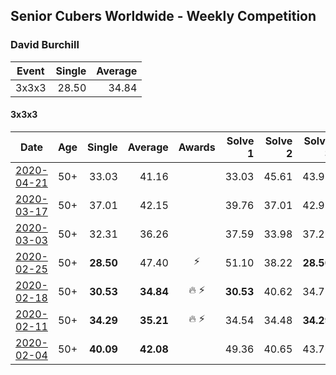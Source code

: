 ## Senior Cubers Worldwide - Weekly Competition
### David Burchill

| Event | Single | Average |
| -- | --: | --: |
| 3x3x3 | 28.50 | 34.84 |

#### 3x3x3

| Date | Age | Single | Average | Awards | Solve 1 | Solve 2 | Solve 3 | Solve 4 | Solve 5 | Video |
| :--: | :--: | --: | --: | :--: | --: | --: | --: | --: | --: | :-- |
| [2020-04-21](../333/results/2020-04-21.md) | 50+ | 33.03 | 41.16 |  | 33.03 | 45.61 | 43.93 | 35.11 | 44.46 | [Link](https://www.facebook.com/events/880278499062375/permalink/884812808608944/) |
| [2020-03-17](../333/results/2020-03-17.md) | 50+ | 37.01 | 42.15 |  | 39.76 | 37.01 | 42.97 | 44.71 | 43.71 | [Link](https://www.facebook.com/events/280686576235146/permalink/284190082551462/) |
| [2020-03-03](../333/results/2020-03-03.md) | 50+ | 32.31 | 36.26 |  | 37.59 | 33.98 | 37.21 | 41.18 | 32.31 | [Link](https://www.facebook.com/events/241721610185997/permalink/245711369787021/) |
| [2020-02-25](../333/results/2020-02-25.md) | 50+ | **28.50** | 47.40 | ⚡ | 51.10 | 38.22 | **28.50** | 1:02.78 | 52.90 | [Link](https://www.facebook.com/events/196320811461109/permalink/200026074423916/) |
| [2020-02-18](../333/results/2020-02-18.md) | 50+ | **30.53** | **34.84** | 🔥 ⚡ | **30.53** | 40.62 | 34.77 | 38.55 | 31.20 | [Link](https://www.facebook.com/events/2558750947697073/permalink/2563602730545228/) |
| [2020-02-11](../333/results/2020-02-11.md) | 50+ | **34.29** | **35.21** | 🔥 ⚡ | 34.54 | 34.48 | **34.29** | 36.59 | 38.19 | |
| [2020-02-04](../333/results/2020-02-04.md) | 50+ | **40.09** | **42.08** |  | 49.36 | 40.65 | 43.76 | 41.83 | **40.09** | [Link](https://www.facebook.com/groups/1604105099735401/permalink/2137134636432442/) |


<!-- Global site tag (gtag.js) - Google Analytics -->
<script async src="https://www.googletagmanager.com/gtag/js?id=UA-86348435-3"></script>
<script>window.dataLayer = window.dataLayer || []; function gtag() {dataLayer.push(arguments);} gtag('js', new Date()); gtag('config', 'UA-86348435-3');</script>
